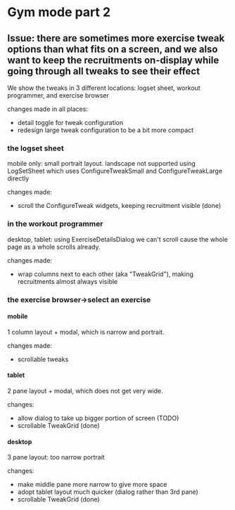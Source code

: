 # Gym mode part 2

## Issue: there are sometimes more exercise tweak options than what fits on a screen, and we also want to keep the recruitments on-display while going through all tweaks to see their effect

We show the tweaks in 3 different locations: logset sheet, workout programmer, and exercise browser

changes made in all places:
- detail toggle for tweak configuration
- redesign large tweak configuration to be a bit more compact

### the logset sheet

mobile only: small portrait layout. landscape not supported
using LogSetSheet which uses ConfigureTweakSmall and ConfigureTweakLarge directly

changes made:
* scroll the ConfigureTweak widgets, keeping recruitment visible (done)

### in the workout programmer

desktop, tablet: using ExerciseDetailsDialog
we can't scroll cause the whole page as a whole scrolls already.

changes made:
- wrap columns next to each other (aka "TweakGrid"), making recruitments almost always visible

### the exercise browser->select an exercise

#### mobile
1 column layout + modal, which is narrow and portrait.

changes made:
- scrollable tweaks

#### tablet
2 pane layout + modal, which does not get very wide. 

changes:

- allow dialog to take up bigger portion of screen (TODO)
- scrollable TweakGrid (done)

#### desktop
3 pane layout: too narrow portrait

changes:

  - make middle pane more narrow to give more space
  - adopt tablet layout much quicker (dialog rather than 3rd pane)
  - scrollable TweakGrid (done)

